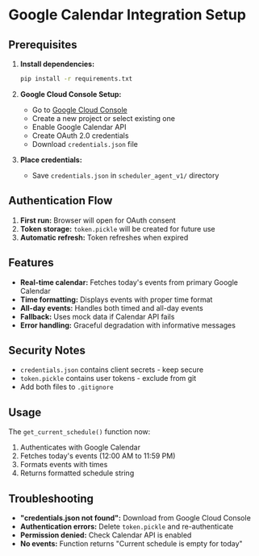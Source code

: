 # Google Calendar Integration Setup

## Prerequisites

1. **Install dependencies:**
   ```bash
   pip install -r requirements.txt
   ```

2. **Google Cloud Console Setup:**
   - Go to [Google Cloud Console](https://console.cloud.google.com/)
   - Create a new project or select existing one
   - Enable Google Calendar API
   - Create OAuth 2.0 credentials
   - Download `credentials.json` file

3. **Place credentials:**
   - Save `credentials.json` in `scheduler_agent_v1/` directory

## Authentication Flow

1. **First run:** Browser will open for OAuth consent
2. **Token storage:** `token.pickle` will be created for future use
3. **Automatic refresh:** Token refreshes when expired

## Features

- **Real-time calendar:** Fetches today's events from primary Google Calendar
- **Time formatting:** Displays events with proper time format
- **All-day events:** Handles both timed and all-day events
- **Fallback:** Uses mock data if Calendar API fails
- **Error handling:** Graceful degradation with informative messages

## Security Notes

- `credentials.json` contains client secrets - keep secure
- `token.pickle` contains user tokens - exclude from git
- Add both files to `.gitignore`

## Usage

The `get_current_schedule()` function now:
1. Authenticates with Google Calendar
2. Fetches today's events (12:00 AM to 11:59 PM)
3. Formats events with times
4. Returns formatted schedule string

## Troubleshooting

- **"credentials.json not found":** Download from Google Cloud Console
- **Authentication errors:** Delete `token.pickle` and re-authenticate
- **Permission denied:** Check Calendar API is enabled
- **No events:** Function returns "Current schedule is empty for today"